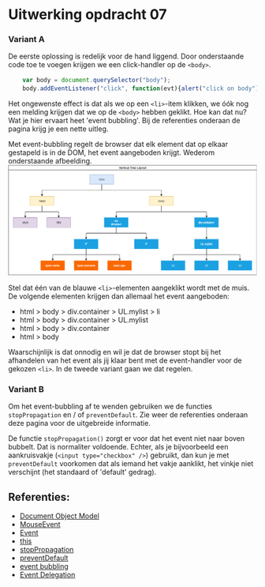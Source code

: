 # Uitwerking opdracht 07

### Variant A
De eerste oplossing is redelijk voor de hand liggend. Door onderstaande code toe te voegen krijgen we een
click-handler op de `<body>`.
```javascript
    var body = document.querySelector("body");
    body.addEventListener("click", function(evt){alert("click on body")});
```

Het ongewenste effect is dat als we op een `<li>`-item klikken, we óók nog een melding krijgen dat we op de 
`<body>` hebben geklikt. Hoe kan dat nu? Wat je hier ervaart heet 'event bubbling'. Bij de referenties 
onderaan de pagina krijg je een nette uitleg.

Met event-bubbling regelt de browser dat elk element dat op elkaar gestapeld is in de DOM, het event 
aangeboden krijgt. Wederom onderstaande afbeelding. 
![DOM](../../examples/Fase02/doc/FrontEndDevelopment-DOM%202.png)

Stel dat één van de blauwe  `<li>`-elementen aangeklikt wordt met de muis. De volgende elementen
krijgen dan allemaal het event aangeboden:

  * html > body > div.container > UL.mylist > li
  * html > body > div.container > UL.mylist 
  * html > body > div.container 
  * html > body 

Waarschijnlijk is dat onnodig en wil je dat de browser stopt bij het afhandelen van het event als jij klaar
bent met de event-handler voor de gekozen `<li>`. In de tweede variant gaan we dat regelen.

### Variant B
Om het event-bubbling af te wenden gebruiken we de functies `stopPropagation` en / of `preventDefault`.
Zie weer de referenties onderaan deze pagina voor de uitgebreide informatie. 

De functie `stopPropagation()` zorgt er voor dat het event niet naar boven bubbelt. Dat is normaliter voldoende. Echter,
als je bijvoorbeeld een aankruisvakje (`<input type="checkbox" />`) gebruikt, dan kun je met `preventDefault` voorkomen
dat als iemand het vakje aanklikt, het vinkje niet verschijnt (het standaard of 'default' gedrag).  


## Referenties:
  * [Document Object Model](https://nl.wikipedia.org/wiki/Document_Object_Model)
  * [MouseEvent](https://developer.mozilla.org/en-US/docs/Web/API/MouseEvent)
  * [Event](https://developer.mozilla.org/en-US/docs/Web/API/Event)
  * [this](https://developer.mozilla.org/en-US/docs/Web/JavaScript/Reference/Operators/this)
  * [stopPropagation](https://developer.mozilla.org/en-US/docs/Web/API/Event/stopPropagation)
  * [preventDefault](https://developer.mozilla.org/en-US/docs/Web/API/Event/preventDefault)
  * [event bubbling](https://developer.mozilla.org/en-US/docs/Learn/JavaScript/Building_blocks/Events#Event_bubbling_and_capture)
  * [Event Delegation](https://davidwalsh.name/event-delegate)